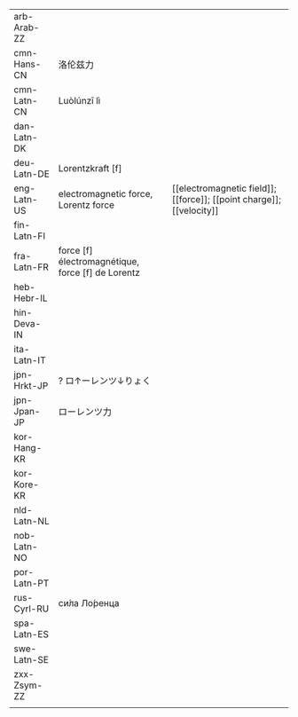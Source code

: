 | | | |
|-|-|-|
| arb-Arab-ZZ |  |  |
| cmn-Hans-CN | 洛伦兹力 |  |
| cmn-Latn-CN | Luòlúnzī lì |  |
| dan-Latn-DK |  |  |
| deu-Latn-DE | Lorentzkraft [f] |  |
| eng-Latn-US | electromagnetic force, Lorentz force | [[electromagnetic field]]; [[force]]; [[point charge]]; [[velocity]] |
| fin-Latn-FI |  |  |
| fra-Latn-FR | force [f] électromagnétique, force [f] de Lorentz |  |
| heb-Hebr-IL |  |  |
| hin-Deva-IN |  |  |
| ita-Latn-IT |  |  |
| jpn-Hrkt-JP | ? ロ↑ーレンツ↓りょく |  |
| jpn-Jpan-JP | ローレンツ力 |  |
| kor-Hang-KR |  |  |
| kor-Kore-KR |  |  |
| nld-Latn-NL |  |  |
| nob-Latn-NO |  |  |
| por-Latn-PT |  |  |
| rus-Cyrl-RU | си́ла Ло́ренца |  |
| spa-Latn-ES |  |  |
| swe-Latn-SE |  |  |
| zxx-Zsym-ZZ |  |  |
|  |  |  |
